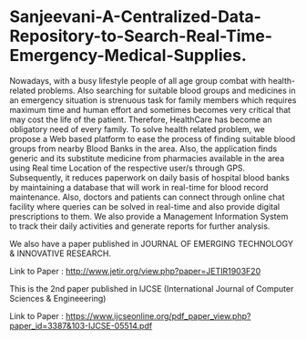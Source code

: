 # Sanjeevani-A-Centralized-Data-Repository-to-Search-Real-Time-Emergency-Medical-Supplies.
Nowadays, with a busy lifestyle people of all age group combat with health-related problems. Also searching for suitable blood groups and medicines in an emergency situation is strenuous task for family members which requires maximum time and human effort and sometimes becomes very critical that may cost the life of the patient. Therefore, HealthCare has become an obligatory need of every family. To solve health related problem, we propose a Web based platform to ease the process of finding suitable blood groups from nearby Blood Banks in the area. Also, the application finds generic and its substitute medicine from pharmacies available in the area using Real time Location of the respective user/s through GPS. Subsequently, it reduces paperwork on daily basis of hospital blood banks by maintaining a database that will work in real-time for blood record maintenance. Also, doctors and patients can connect through online chat facility where queries can be solved in real-time and also provide digital prescriptions to them. We also provide a Management Information System to track their daily activities and generate reports for further analysis. 

We also have a paper published in JOURNAL OF EMERGING TECHNOLOGY & INNOVATIVE RESEARCH.

Link to Paper : http://www.jetir.org/view.php?paper=JETIR1903F20

This is the 2nd paper published in IJCSE (International Journal of Computer Sciences & Engineeering)

Link to Paper : https://www.ijcseonline.org/pdf_paper_view.php?paper_id=3387&103-IJCSE-05514.pdf
